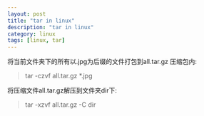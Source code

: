 ```yaml
---
layout: post  
title: "tar in linux"  
description: "tar in linux"  
category: linux
tags: [linux, tar]  
---
```


将当前文件夹下的所有以.jpg为后缀的文件打包到all.tar.gz 压缩包内:  
>tar -czvf all.tar.gz *.jpg

将压缩文件all.tar.gz解压到文件夹dir下:
>tar -xzvf all.tar.gz -C dir

